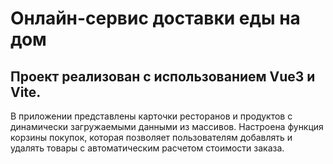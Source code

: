 # Онлайн-сервис доставки еды на дом

## Проект реализован с использованием Vue3 и Vite.

В приложении представлены карточки ресторанов и продуктов с динамически загружаемыми данными из массивов.
Настроена функция корзины покупок, которая позволяет пользователям добавлять и удалять товары с автоматическим расчетом стоимости заказа.

